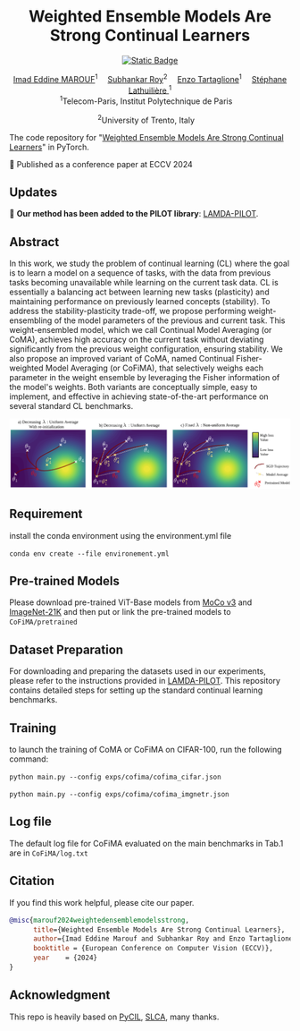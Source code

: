 <div align="center">
  <div>
  <h1>Weighted Ensemble Models Are Strong Continual Learners</h1> 

[![Static Badge](https://img.shields.io/badge/CoFiMA-arXiv-red)](https://arxiv.org/abs/2312.08977)

  </div>

</div>

<div align="center">

<div>
    <a href='' target='_blank'>Imad Eddine MAROUF</a><sup>1</sup>&emsp;
    <a href='' target='_blank'>Subhankar Roy</a><sup>2</sup>&emsp;
    <a href='' target='_blank'>Enzo Tartaglione</a><sup>1</sup>&emsp;
    <a href='' target='_blank'>Stéphane Lathuilière </a><sup>1</sup>
</div>
<div>
<sup>1</sup>Telecom-Paris, Institut Polytechnique de Paris&emsp;

<sup>2</sup>University of Trento, Italy&emsp;
</div>
</div>

The code repository for "[Weighted Ensemble Models Are Strong Continual Learners](https://arxiv.org/abs/2312.08977)" in PyTorch.

📣 Published as a conference paper at ECCV 2024

## Updates  
📌 **Our method has been added to the PILOT library**: [LAMDA-PILOT](https://github.com/sun-hailong/LAMDA-PILOT).

## Abstract
In this work, we study the problem of continual learning (CL) where the goal is to learn a model on a 
sequence of tasks, with the data from previous tasks becoming unavailable while learning on the current
task data. CL is essentially a balancing act between learning new tasks (plasticity) and maintaining 
performance on previously learned concepts (stability). To address the stability-plasticity trade-off, 
we propose performing weight-ensembling of the model parameters of the previous and current task. 
This weight-ensembled model, which we call Continual Model Averaging (or CoMA), achieves high accuracy 
on the current task without deviating significantly from the previous weight configuration, ensuring stability. 
We also propose an improved variant of CoMA, named Continual 
Fisher-weighted Model Averaging (or CoFiMA), that selectively weighs each parameter in the weight ensemble 
by leveraging the Fisher information of the model's weights. Both variants are conceptually simple, easy to 
implement, and effective in achieving state-of-the-art performance on several standard CL benchmarks.


<p align="center">
  <img src="public/density_function_plot.png" alt="CoFiMA Design" />
</p>

## Requirement
install the conda environment using the environment.yml file

```conda env create --file environement.yml```

## Pre-trained Models

Please download pre-trained ViT-Base models from [MoCo v3](https://drive.google.com/file/d/1bshDu4jEKztZZvwpTVXSAuCsDoXwCkfy/view?usp=share_link) and [ImageNet-21K](https://drive.google.com/file/d/1PcAOf0tJYs1FVDpj-7lrkSuwXTJXVmuk/view?usp=share_link) and 
then put or link the pre-trained models to ```CoFiMA/pretrained```


## Dataset Preparation
For downloading and preparing the datasets used in our experiments, please refer to the instructions provided in [LAMDA-PILOT](https://github.com/sun-hailong/LAMDA-PILOT). 
This repository contains detailed steps for setting up the standard continual learning benchmarks.

## Training
to launch the training of CoMA or CoFiMA on CIFAR-100, run the following command:

```python main.py --config exps/cofima/cofima_cifar.json```

```python main.py --config exps/cofima/cofima_imgnetr.json```

## Log file 

The default log file for CoFiMA evaluated on the main benchmarks in Tab.1 are in ```CoFiMA/log.txt```

## Citation

If you find this work helpful, please cite our paper.

```bibtex
@misc{marouf2024weightedensemblemodelsstrong,
      title={Weighted Ensemble Models Are Strong Continual Learners}, 
      author={Imad Eddine Marouf and Subhankar Roy and Enzo Tartaglione and Stéphane Lathuilière},
      booktitle = {European Conference on Computer Vision (ECCV)},
      year    = {2024}
}
```

## Acknowledgment
This repo is heavily based on [PyCIL](https://github.com/G-U-N/PyCIL), [SLCA](https://github.com/GengDavid/SLCA), many thanks.

